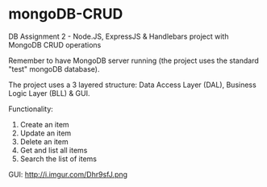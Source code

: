 # mongoDB-CRUD
DB Assignment 2 - Node.JS, ExpressJS &amp; Handlebars project with MongoDB CRUD operations

Remember to have MongoDB server running (the project uses the standard "test" mongoDB database).

The project uses a 3 layered structure: Data Access Layer (DAL), Business Logic Layer (BLL) & GUI.

Functionality:

1. Create an item
2. Update an item
3. Delete an item
4. Get and list all items
5. Search the list of items

GUI:
http://i.imgur.com/Dhr9sfJ.png
